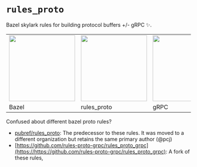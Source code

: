 # `rules_proto`

Bazel skylark rules for building protocol buffers +/- gRPC :sparkles:.

<table border="0"><tr>
<td><img src="https://bazel.build/images/bazel-icon.svg" height="180"/></td>
<td><img src="https://github.com/pubref/rules_protobuf/blob/master/images/wtfcat.png" height="180"/></td>
<td><img src="https://avatars2.githubusercontent.com/u/7802525?v=4&s=400" height="180"/></td>
</tr><tr>
<td>Bazel</td>
<td>rules_proto</td>
<td>gRPC</td>
</tr></table>

Confused about different bazel proto rules?

- [pubref/rules_proto](): The predecessor to these rules.  It was moved to a
  different organization but retains the same primary author (@pcj)
- [https://github.com/rules-proto-grpc/rules_proto_grpc](https://https://github.com/rules-proto-grpc/rules_proto_grpc): A fork of these rules, 